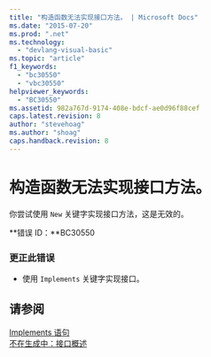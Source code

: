 ```yaml
---
title: "构造函数无法实现接口方法。 | Microsoft Docs"
ms.date: "2015-07-20"
ms.prod: ".net"
ms.technology: 
  - "devlang-visual-basic"
ms.topic: "article"
f1_keywords: 
  - "bc30550"
  - "vbc30550"
helpviewer_keywords: 
  - "BC30550"
ms.assetid: 982a767d-9174-408e-bdcf-ae0d96f88cef
caps.latest.revision: 8
author: "stevehoag"
ms.author: "shoag"
caps.handback.revision: 8
---
```

# 构造函数无法实现接口方法。
你尝试使用 `New` 关键字实现接口方法，这是无效的。  
  
 **错误 ID：**BC30550  
  
### 更正此错误  
  
-   使用 `Implements` 关键字实现接口。  
  
## 请参阅  
 [Implements 语句](../../visual-basic/language-reference/statements/implements-statement.md)   
 [不在生成中：接口概述](http://msdn.microsoft.com/zh-cn/f96bb470-c1b8-4c73-89bc-6f536b798da1)